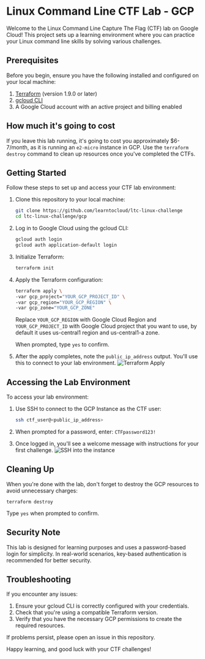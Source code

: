 # Linux Command Line CTF Lab - GCP

Welcome to the Linux Command Line Capture The Flag (CTF) lab on Google Cloud! This project sets up a learning environment where you can practice your Linux command line skills by solving various challenges.

## Prerequisites

Before you begin, ensure you have the following installed and configured on your local machine:

1. [Terraform](https://developer.hashicorp.com/terraform/install) (version 1.9.0 or later)
2. [gcloud CLI](https://cloud.google.com/sdk/docs/install)
3. A Google Cloud account with an active project and billing enabled

## How much it's going to cost

If you leave this lab running, it's going to cost you approximately $6-7/month, as it is running an `e2-micro` instance in GCP. Use the `terraform destroy` command to clean up resources once you've completed the CTFs.

## Getting Started

Follow these steps to set up and access your CTF lab environment:

1. Clone this repository to your local machine:

    ``` sh
    git clone https://github.com/learntocloud/ltc-linux-challenge
    cd ltc-linux-challenge/gcp
    ```

2. Log in to Google Cloud using the gcloud CLI:

    ``` sh
    gcloud auth login
    gcloud auth application-default login
    ```

3. Initialize Terraform:

    ``` sh
    terraform init
    ```

4. Apply the Terraform configuration:

    ``` sh
    terraform apply \
    -var gcp_project="YOUR_GCP_PROJECT_ID" \
    -var gcp_region="YOUR_GCP_REGION" \
    -var gcp_zone="YOUR_GCP_ZONE"
   ```

   Replace `YOUR_GCP_REGION` with Google Cloud  Region and `YOUR_GCP_PROJECT_ID` with Google Cloud project that you want to use, by default it uses us-central1 region and us-central1-a zone.

   When prompted, type `yes` to confirm.

5. After the apply completes, note the `public_ip_address` output. You'll use this to connect to your lab environment.
![Terraform Apply](./images/terraform-apply.png)

## Accessing the Lab Environment

To access your lab environment:

1. Use SSH to connect to the GCP Instance as the CTF user:

    ``` sh
    ssh ctf_user@<public_ip_address>
    ```

2. When prompted for a password, enter: `CTFpassword123!`
3. Once logged in, you'll see a welcome message with instructions for your first challenge.
![SSH into the instance](./images/ssh-screenshot.png)

## Cleaning Up

When you're done with the lab, don't forget to destroy the GCP resources to avoid unnecessary charges:

`terraform destroy`

Type `yes` when prompted to confirm.

## Security Note

This lab is designed for learning purposes and uses a password-based login for simplicity. In real-world scenarios, key-based authentication is recommended for better security.

## Troubleshooting

If you encounter any issues:

1. Ensure your gcloud CLI is correctly configured with your credentials.
2. Check that you're using a compatible Terraform version.
3. Verify that you have the necessary GCP permissions to create the required resources.

If problems persist, please open an issue in this repository.

Happy learning, and good luck with your CTF challenges!

